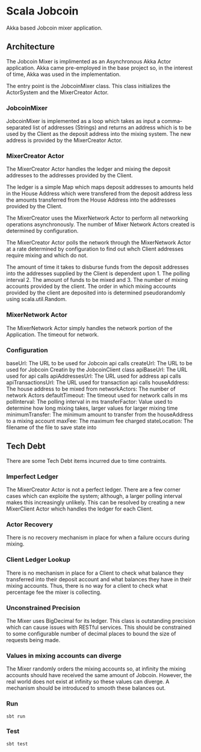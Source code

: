 # Scala Jobcoin
Akka based Jobcoin mixer application.

## Architecture
The Jobcoin Mixer is implimented as an Asynchronous Akka Actor application. Akka came pre-employed in the base project so, in the interest of time, Akka was used in the implementation.

The entry point is the JobcoinMixer class. This class initializes the ActorSystem and the MixerCreator Actor.

### JobcoinMixer
JobcoinMixer is implemented as a loop which takes as input a comma-separated list of addresses (Strings) and returns an address which is to be used by the Client as the deposit address into the mixing system. The new address is provided by the MixerCreator Actor.

### MixerCreator Actor
The MixerCreator Actor handles the ledger and mixing the deposit addresses to the addresses provided by the Client.

The ledger is a simple Map which maps deposit addresses to amounts held in the House Address which were transfered from the deposit address less the amounts transferred from the House Address into the addresses provided by the Client.

The MixerCreator uses the MixerNetwork Actor to perform all networking operations asynchronously. The number of Mixer Network Actors created is determined by configuration.

The MixerCreator Actor polls the network through the MixerNetwork Actor at a rate determined by configuration to find out whch Client addresses require mixing and which do not.

The amount of time it takes to disburse funds from the deposit addresses into the addresses supplied by the Client is dependent upon 1. The polling interval 2. The amount of funds to be mixed and 3. The number of mixing accounts provided by the client. The order in which mixing accounts provided by the client are deposited into is determined pseudorandomly using scala.util.Random.

### MixerNetwork Actor
The MixerNetwork Actor simply handles the network portion of the Application. The timeout for network.

### Configuration
baseUrl: The URL to be used for Jobcoin api calls
createUrl: The URL to be used for Jobcoin Creatin by the JobcoinClient class
apiBaseUrl: The URL used for api calls
apiAddressesUrl: The URL used for address api calls
apiTransactionsUrl: The URL used for transaction api calls
houseAddress: The house address to be mixed from
networkActors: The number of network Actors
defaultTimeout: The timeout used for network calls in ms
pollInterval: The polling interval in ms
transferFactor: Value used to determine how long mixing takes, larger values for larger mixing time
minimumTransfer: The minimum amount to transfer from the houseAddress to a mixing account
maxFee: The maximum fee charged
stateLocation: The filename of the file to save state into

## Tech Debt
There are some Tech Debt items incurred due to time contraints.

### Imperfect Ledger
The MixerCreator Actor is not a perfect ledger. There are a few corner cases which can exploite the system; although, a larger polling interval makes this increasingly unlikely. This can be resolved by creating a new MixerClient Actor which handles the ledger for each Client.

### Actor Recovery
There is no recovery mechanism in place for when a failure occurs during mixing.

### Client Ledger Lookup
There is no mechanism in place for a Client to check what balance they transferred into their deposit account and what balances they have in their mixing accounts. Thus, there is no way for a client to check what percentage fee the mixer is collecting.

### Unconstrained Precision
The Mixer uses BigDecimal for its ledger. This class is outstanding precision which can cause issues with RESTful services. This should be constrained to some configurable number of decimal places to bound the size of requests being made.

### Values in mixing accounts can diverge
The Mixer randomly orders the mixing accounts so, at infinity the mixing accounts should have received the same amount of Jobcoin. However, the real world does not exist at infinity so these values can diverge. A mechanism should be introduced to smooth these balances out.

### Run
`sbt run`


### Test
`sbt test`
